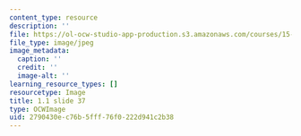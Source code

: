 ```yaml
---
content_type: resource
description: ''
file: https://ol-ocw-studio-app-production.s3.amazonaws.com/courses/15-s21-nuts-and-bolts-of-business-plans-january-iap-2014/2790430ec76b5fff76f0222d941c2b38_Slide37.JPG
file_type: image/jpeg
image_metadata:
  caption: ''
  credit: ''
  image-alt: ''
learning_resource_types: []
resourcetype: Image
title: 1.1 slide 37
type: OCWImage
uid: 2790430e-c76b-5fff-76f0-222d941c2b38
---
```

